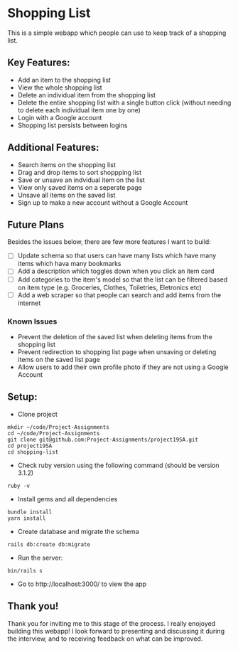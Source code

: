 # Shopping List
This is a simple webapp which people can use to keep track of a shopping list.

## Key Features:
- Add an item to the shopping list
- View the whole shopping list
- Delete an individual item from the shopping list
- Delete the entire shopping list with a single button click (without needing to delete each individual item one by one) 
- Login with a Google account
- Shopping list persists between logins

## Additional Features:
- Search items on the shopping list
- Drag and drop items to sort shoppping list
- Save or unsave an indvidual item on the list
- View only saved items on a seperate page
- Unsave all items on the saved list
- Sign up to make a new account without a Google Account

## Future Plans
Besides the issues below, there are few more features I want to build:
- [ ] Update schema so that users can have many lists which have many items which hava many bookmarks
- [ ] Add a description which toggles down when you click an item card
- [ ] Add categories to the item's model so that the list can be filtered based on item type (e.g. Groceries, Clothes, Toiletries, Eletronics etc)
- [ ] Add a web scraper so that people can search and add items from the internet

### Known Issues
- Prevent the deletion of the saved list when deleting items from the shopping list
- Prevent redirection to shopping list page when unsaving or deleting items on the saved list page
- Allow users to add their own profile photo if they are not using a Google Account

## Setup:
- Clone project
```
mkdir ~/code/Project-Assignments
cd ~/code/Project-Assignments
git clone git@github.com:Project-Assignments/project19SA.git
cd project19SA
cd shopping-list
```
- Check ruby version using the following command (should be version 3.1.2)
```
ruby -v
```
- Install gems and all dependencies
```
bundle install
yarn install
```
- Create database and migrate the schema
```
rails db:create db:migrate 
```
- Run the server:
```
bin/rails s
```
- Go to http://localhost:3000/ to view the app

## Thank you!
Thank you for inviting me to this stage of the process. I really enojoyed building this webapp! I look forward to presenting and discussing it during the interview, and to receiving feedback on what can be improved.
 
 
